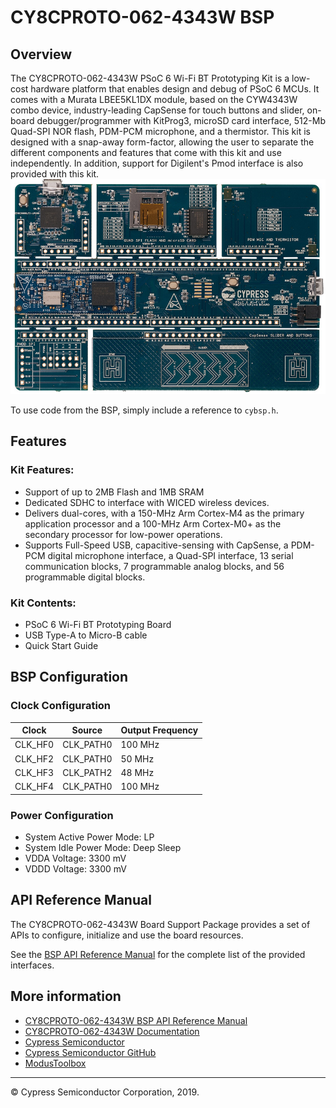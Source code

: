 # CY8CPROTO-062-4343W BSP

## Overview

The CY8CPROTO-062-4343W PSoC 6 Wi-Fi BT Prototyping Kit is a low-cost hardware platform that enables design and debug of PSoC 6 MCUs. It comes with a Murata LBEE5KL1DX module, based on the CYW4343W combo device, industry-leading CapSense for touch buttons and slider, on-board debugger/programmer with KitProg3, microSD card interface, 512-Mb Quad-SPI NOR flash, PDM-PCM microphone, and a thermistor. This kit is designed with a snap-away form-factor, allowing the user to separate the different components and features that come with this kit and use independently. In addition, support for Digilent's Pmod interface is also provided with this kit.
![](docs/html/board.png)

To use code from the BSP, simply include a reference to `cybsp.h`.

## Features

### Kit Features:

* Support of up to 2MB Flash and 1MB SRAM
* Dedicated SDHC to interface with WICED wireless devices.
* Delivers dual-cores, with a 150-MHz Arm Cortex-M4 as the primary application processor and a 100-MHz Arm Cortex-M0+ as the secondary processor for low-power operations.
* Supports Full-Speed USB, capacitive-sensing with CapSense, a PDM-PCM digital microphone interface, a Quad-SPI interface, 13 serial communication blocks, 7 programmable analog blocks, and 56 programmable digital blocks.

### Kit Contents:

* PSoC 6 Wi-Fi BT Prototyping Board
* USB Type-A to Micro-B cable
* Quick Start Guide

## BSP Configuration

### Clock Configuration

| Clock    | Source    | Output Frequency |
|----------|-----------|------------------|
| CLK_HF0  | CLK_PATH0 | 100 MHz          |
| CLK_HF2  | CLK_PATH0 | 50 MHz           |
| CLK_HF3  | CLK_PATH2 | 48 MHz           |
| CLK_HF4  | CLK_PATH0 | 100 MHz          |

### Power Configuration

* System Active Power Mode: LP
* System Idle Power Mode: Deep Sleep
* VDDA Voltage: 3300 mV
* VDDD Voltage: 3300 mV

## API Reference Manual

The CY8CPROTO-062-4343W Board Support Package provides a set of APIs to configure, initialize and use the board resources.

See the [BSP API Reference Manual][api] for the complete list of the provided interfaces.

## More information
* [CY8CPROTO-062-4343W BSP API Reference Manual][api]
* [CY8CPROTO-062-4343W Documentation](http://www.cypress.com/CY8CPROTO-062-4343W)
* [Cypress Semiconductor](http://www.cypress.com)
* [Cypress Semiconductor GitHub](https://github.com/cypresssemiconductorco)
* [ModusToolbox](https://www.cypress.com/products/modustoolbox-software-environment)

[api]: https://cypresssemiconductorco.github.io/TARGET_CY8CPROTO-062-4343W/html/modules.html

---
© Cypress Semiconductor Corporation, 2019.